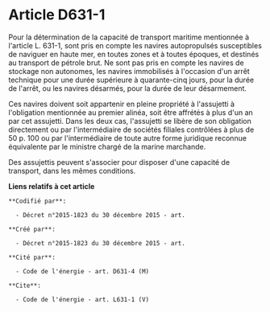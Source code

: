 # Article D631-1

Pour la détermination de la capacité de transport maritime mentionnée à l'article L. 631-1, sont pris en compte les navires
autopropulsés susceptibles de naviguer en haute mer, en toutes zones et à toutes époques, et destinés au transport de pétrole
brut. Ne sont pas pris en compte les navires de stockage non autonomes, les navires immobilisés à l'occasion d'un arrêt
technique pour une durée supérieure à quarante-cinq jours, pour la durée de l'arrêt, ou les navires désarmés, pour la durée
de leur désarmement. 

Ces navires doivent soit appartenir en pleine propriété à l'assujetti à l'obligation mentionnée au premier alinéa, soit être
affrétés à plus d'un an par cet assujetti. Dans les deux cas, l'assujetti se libère de son obligation directement ou par
l'intermédiaire de sociétés filiales contrôlées à plus de 50 p. 100 ou par l'intermédiaire de toute autre forme juridique
reconnue équivalente par le ministre chargé de la marine marchande. 

Des assujettis peuvent s'associer pour disposer d'une capacité de transport, dans les mêmes conditions.

**Liens relatifs à cet article**

	**Codifié par**:

	  - Décret n°2015-1823 du 30 décembre 2015 - art.

	**Créé par**:

	  - Décret n°2015-1823 du 30 décembre 2015 - art.

	**Cité par**:

	  - Code de l'énergie - art. D631-4 (M)

	**Cite**:

	  - Code de l'énergie - art. L631-1 (V)
